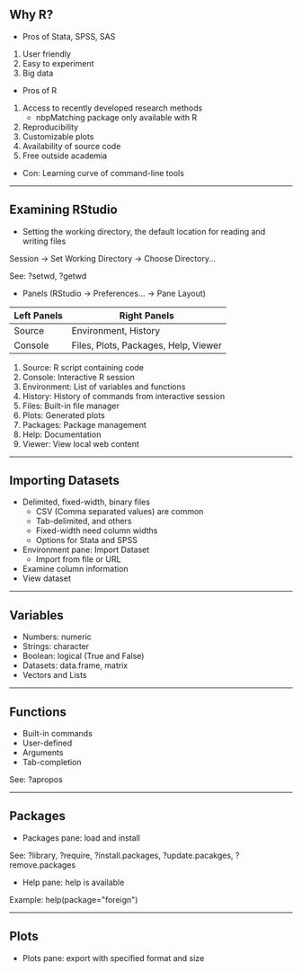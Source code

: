 ## Why R?

* Pros of Stata, SPSS, SAS
1. User friendly
2. Easy to experiment
3. Big data

* Pros of R

1. Access to recently developed research methods
     * nbpMatching package only available with R
2. Reproducibility
3. Customizable plots
4. Availability of source code
5. Free outside academia

* Con: Learning curve of command-line tools

---

## Examining RStudio

* Setting the working directory, the default location for reading and writing files

Session -> Set Working Directory -> Choose Directory...

See: ?setwd, ?getwd

* Panels (RStudio -> Preferences... -> Pane Layout)

Left Panels | Right Panels
--- | ---
Source | Environment, History
Console | Files, Plots, Packages, Help, Viewer

1. Source: R script containing code
2. Console: Interactive R session
3. Environment: List of variables and functions
4. History: History of commands from interactive session
5. Files: Built-in file manager
6. Plots: Generated plots
7. Packages: Package management
8. Help: Documentation
9. Viewer: View local web content

---

## Importing Datasets

* Delimited, fixed-width, binary files
     * CSV (Comma separated values) are common
     * Tab-delimited, and others
     * Fixed-width need column widths
     * Options for Stata and SPSS
* Environment pane: Import Dataset
     * Import from file or URL
* Examine column information
* View dataset

---

## Variables

* Numbers: numeric
* Strings: character
* Boolean: logical (True and False)
* Datasets: data.frame, matrix
* Vectors and Lists

---

## Functions

* Built-in commands
* User-defined
* Arguments
* Tab-completion

See: ?apropos

---

## Packages

* Packages pane: load and install

See: ?library, ?require, ?install.packages, ?update.pacakges, ?remove.packages

* Help pane: help is available

Example: help(package="foreign")

---

## Plots

* Plots pane: export with specified format and size

